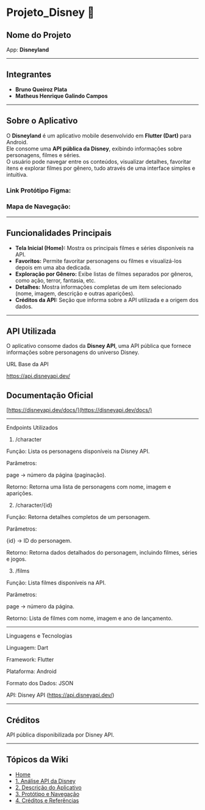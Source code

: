 # Projeto_Disney 🏰

## Nome do Projeto
App: **Disneyland**

---

## Integrantes
- **Bruno Queiroz Plata**  
- **Matheus Henrique Galindo Campos**

---

## Sobre o Aplicativo

O **Disneyland** é um aplicativo mobile desenvolvido em **Flutter (Dart)** para Android.  
Ele consome uma **API pública da Disney**, exibindo informações sobre personagens, filmes e séries.  
O usuário pode navegar entre os conteúdos, visualizar detalhes, favoritar itens e explorar filmes por gênero, tudo através de uma interface simples e intuitiva.

### Link Protótipo Figma:


### Mapa de Navegação:



---

## Funcionalidades Principais

- **Tela Inicial (Home):** Mostra os principais filmes e séries disponíveis na API.  
- **Favoritos:** Permite favoritar personagens ou filmes e visualizá-los depois em uma aba dedicada.  
- **Exploração por Gênero:** Exibe listas de filmes separados por gêneros, como ação, terror, fantasia, etc.  
- **Detalhes:** Mostra informações completas de um item selecionado (nome, imagem, descrição e outras aparições).  
- **Créditos da API:** Seção que informa sobre a API utilizada e a origem dos dados.

---

## API Utilizada

O aplicativo consome dados da **Disney API**, uma API pública que fornece informações sobre personagens do universo Disney.

URL Base da API

https://api.disneyapi.dev/

## Documentação Oficial

[https://disneyapi.dev/docs/](https://disneyapi.dev/docs/)

---

Endpoints Utilizados

1. /character

Função: Lista os personagens disponíveis na Disney API.

Parâmetros:

page → número da página (paginação).


Retorno: Retorna uma lista de personagens com nome, imagem e aparições.


2. /character/{id}

Função: Retorna detalhes completos de um personagem.

Parâmetros:

{id} → ID do personagem.


Retorno: Retorna dados detalhados do personagem, incluindo filmes, séries e jogos.


3. /films

Função: Lista filmes disponíveis na API.

Parâmetros:

page → número da página.


Retorno: Lista de filmes com nome, imagem e ano de lançamento.



---

Linguagens e Tecnologias

Linguagem: Dart

Framework: Flutter

Plataforma: Android

Formato dos Dados: JSON

API: Disney API (https://api.disneyapi.dev/)


---

## Créditos

API pública disponibilizada por Disney API.


---

## Tópicos da Wiki
- [Home](https://github.com/Bruno616/Projeto_Disney/wiki)
- [1. Análise API da Disney](https://github.com/Bruno616/Projeto_Disney/wiki/1.-Analise-API-da-Disney)
- [2. Descrição do Aplicativo](https://github.com/Bruno616/Projeto_Disney/wiki/2.-Descrição-do-Aplicativo)
- [3. Protótipo e Navegação](https://github.com/Bruno616/Projeto_Disney/wiki/3.-Protótipo-e-Navegação)
- [4. Créditos e Referências](https://github.com/Bruno616/Projeto_Disney/wiki/4.-Créditos-e-Referências)

